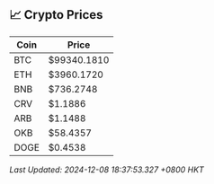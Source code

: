 ## 📈 Crypto Prices

| Coin | Price |
| ---- | ----- |
| BTC | $99340.1810 |
| ETH | $3960.1720 |
| BNB | $736.2748 |
| CRV | $1.1886 |
| ARB | $1.1488 |
| OKB | $58.4357 |
| DOGE | $0.4538 |

_Last Updated: 2024-12-08 18:37:53.327 +0800 HKT_